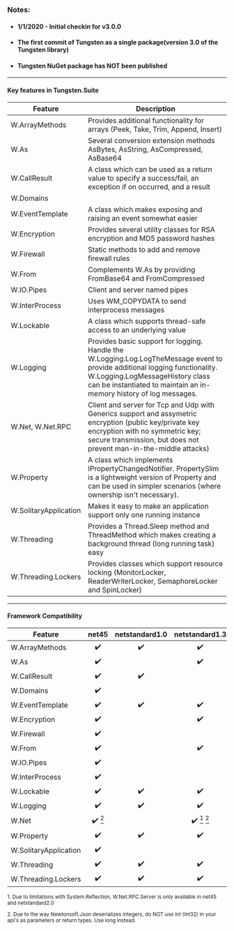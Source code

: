  ### Notes:
* #### 1/1/2020 - Initial checkin for v3.0.0
* #### The first commit of Tungsten as a single package(version 3.0 of the Tungsten library)
* #### Tungsten NuGet package has NOT been published
___

#### Key features in Tungsten.Suite
|    Feature    | Description                                                  |
| ------------- | ------------------------------------------------------------ |
| W.ArrayMethods | Provides additional functionality for arrays (Peek, Take, Trim, Append, Insert) |
| W.As | Several conversion extension methods AsBytes, AsString, AsCompressed, AsBase64 |
| W.CallResult | A class which can be used as a return value to specify a success/fail, an exception if on occurred, and a result |
| W.Domains | |
| W.EventTemplate | A class which makes exposing and raising an event somewhat easier |
| W.Encryption | Provides several utility classes for RSA encryption and MD5 password hashes |
| W.Firewall | Static methods to add and remove firewall rules |
| W.From | Complements W.As by providing FromBase64 and FromCompressed |
| W.IO.Pipes | Client and server named pipes                                |
| W.InterProcess | Uses WM_COPYDATA to send interprocess messages |
| W.Lockable | A class which supports thread-safe access to an underlying value |
| W.Logging | Provides basic support for logging.  Handle the W.Logging.Log.LogTheMessage event to provide additional logging functionality.  W.Logging.LogMessageHistory class can be instantiated to maintain an in-memory history of log messages. |
| W.Net, W.Net.RPC | Client and server for Tcp and Udp with Generics support and assymetric encryption (public key/private key encryption with no symmetric key; secure transmission, but does not prevent man-in-the-middle attacks) |
| W.Property | A class which implements IPropertyChangedNotifier.  PropertySlim is a lightweight version of Property and can be used in simpler scenarios (where ownership isn't necessary). |
| W.SolitaryApplication | Makes it easy to make an application support only one running instance |
| W.Threading | Provides a Thread.Sleep method and ThreadMethod which makes creating a background thread (long running task) easy |
| W.Threading.Lockers | Provides classes which support resource locking (MonitorLocker, ReaderWriterLocker, SemaphoreLocker and SpinLocker) |

___
#### Framework Compatibility
<sub>

|        Feature        |       net45        |   netstandard1.0   |   netstandard1.3   |   netstandard1.4   |   netstandard2.0   |
| --------------------- | :----------------: | :----------------: | :----------------: | :----------------: | :----------------: |
| W.ArrayMethods        | :heavy_check_mark: | :heavy_check_mark: | :heavy_check_mark: | :heavy_check_mark: | :heavy_check_mark: |
| W.As                  | :heavy_check_mark: |                    | :heavy_check_mark: | :heavy_check_mark: | :heavy_check_mark: |
| W.CallResult          | :heavy_check_mark: | :heavy_check_mark: |                    | :heavy_check_mark: | :heavy_check_mark: |
| W.Domains             | :heavy_check_mark: |                    |                    |                    |                    |
| W.EventTemplate       | :heavy_check_mark: | :heavy_check_mark: | :heavy_check_mark: | :heavy_check_mark: | :heavy_check_mark: |
| W.Encryption          | :heavy_check_mark: |                    | :heavy_check_mark: | :heavy_check_mark: | :heavy_check_mark: |
| W.Firewall            | :heavy_check_mark: |                    |                    |                    |                    |
| W.From                | :heavy_check_mark: |                    | :heavy_check_mark: | :heavy_check_mark: | :heavy_check_mark: |
| W.IO.Pipes            | :heavy_check_mark: |                    |                    | :heavy_check_mark: | :heavy_check_mark: |
| W.InterProcess        | :heavy_check_mark: |                    |                    |                    |                    |
| W.Lockable            | :heavy_check_mark: | :heavy_check_mark: | :heavy_check_mark: | :heavy_check_mark: | :heavy_check_mark: |
| W.Logging             | :heavy_check_mark: | :heavy_check_mark: | :heavy_check_mark: | :heavy_check_mark: | :heavy_check_mark: |
| W.Net                 | :heavy_check_mark: [<sup>2</sup>](#rpcNote2) |                    | :heavy_check_mark: [<sup>1</sup>](#rpcNote1) [<sup>2</sup>](#rpcNote2) | :heavy_check_mark: [<sup>1</sup>](#rpcNote1) [<sup>2</sup>](#rpcNote2) | :heavy_check_mark: [<sup>1</sup>](#rpcNote1) [<sup>2</sup>](#rpcNote2) |
| W.Property            | :heavy_check_mark: | :heavy_check_mark: | :heavy_check_mark: | :heavy_check_mark: | :heavy_check_mark: |
| W.SolitaryApplication | :heavy_check_mark: |                    |                    |                    | :heavy_check_mark: | 
| W.Threading           | :heavy_check_mark: | :heavy_check_mark: | :heavy_check_mark: | :heavy_check_mark: | :heavy_check_mark: |
| W.Threading.Lockers   | :heavy_check_mark: | :heavy_check_mark: | :heavy_check_mark: | :heavy_check_mark: | :heavy_check_mark: |

<p><a name="rpcNote1"></a>1. Due to limitations with System.Reflection, W.Net.RPC.Server is only available in net45 and netstandard2.0</p>
<p><a name="rpcNote2"></a>2. Due to the way Newtonsoft.Json deserializes integers, do NOT use int (Int32) in your api's as parameters or return types. Use long instead.</p>
<br>

</sub>

